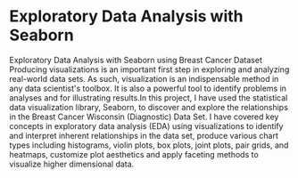 # Exploratory Data Analysis with Seaborn
 Exploratory Data Analysis with Seaborn using Breast Cancer Dataset  
 Producing visualizations is an important first step in exploring and analyzing real-world data sets. As such, visualization is an indispensable method in any data scientist's toolbox. It is also a powerful tool to identify problems in analyses and for illustrating results.In this project, I have used the statistical data visualization library, Seaborn, to discover and explore the relationships in the Breast Cancer Wisconsin (Diagnostic) Data Set. I have covered key concepts in exploratory data analysis (EDA) using visualizations to identify and interpret inherent relationships in the data set, produce various chart types including histograms, violin plots, box plots, joint plots, pair grids, and heatmaps, customize plot aesthetics and apply faceting methods to visualize higher dimensional data.

